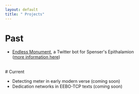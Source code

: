 ```yaml
---
layout: default
title: " Projects"
---
```


# Past  

* [Endless Monument][bot], a Twitter bot for Spenser's Epithalamion  
	([more information here][tumblr])
  	
<br/>
# Current  

* Detecting meter in early modern verse (coming soon)
* Dedication networks in EEBO-TCP texts (coming soon)

[bot]: http://twitter.com/endlessmonument
[tumblr]: http://hdwspenser.tumblr.com/post/92841915826/endlessmonument-a-twitter-bot-for-spensers
